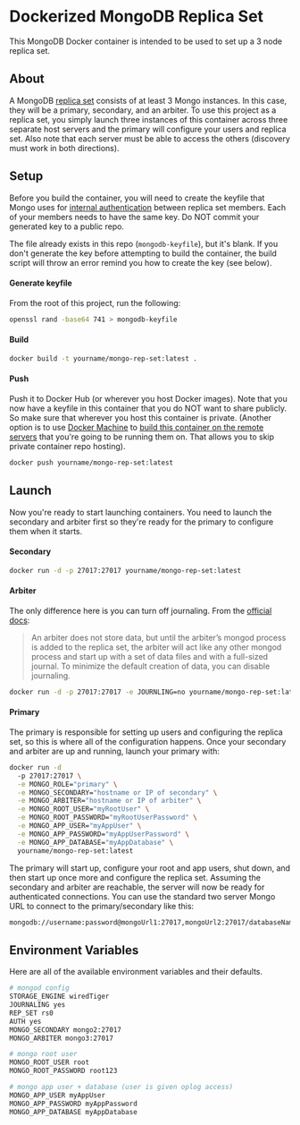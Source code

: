 # Dockerized MongoDB Replica Set

This MongoDB Docker container is intended to be used to set up a 3 node replica set.

## About

A MongoDB [replica set](https://docs.mongodb.org/v3.0/replication/) consists of at least 3 Mongo instances. In this case, they will be a primary, secondary, and an arbiter. To use this project as a replica set, you simply launch three instances of this container across three separate host servers and the primary will configure your users and replica set.  Also note that each server must be able to access the others (discovery must work in both directions).

## Setup

Before you build the container, you will need to create the keyfile that Mongo uses for [internal authentication](https://docs.mongodb.org/v3.0/tutorial/enable-internal-authentication/) between replica set members. Each of your members needs to have the same key. Do NOT commit your generated key to a public repo.

The file already exists in this repo (`mongodb-keyfile`), but it's blank. If you don't generate the key before attempting to build the container, the build script will throw an error remind you how to create the key (see below).

#### Generate keyfile

From the root of this project, run the following:

```sh
openssl rand -base64 741 > mongodb-keyfile
```

#### Build

```sh
docker build -t yourname/mongo-rep-set:latest .
```

#### Push

Push it to Docker Hub (or wherever you host Docker images).  Note that you now have a keyfile in this container that you do NOT want to share publicly.  So make sure that wherever you host this container is private.  (Another option is to use [Docker Machine](https://docs.docker.com/machine/) to [build this container on the remote servers](https://docs.docker.com/machine/get-started-cloud/) that you're going to be running them on.  That allows you to skip private container repo hosting).

```sh
docker push yourname/mongo-rep-set:latest
```

## Launch

Now you're ready to start launching containers.  You need to launch the secondary and arbiter first so they're ready for the primary to configure them when it starts.

#### Secondary

```sh
docker run -d -p 27017:27017 yourname/mongo-rep-set:latest
```

#### Arbiter

The only difference here is you can turn off journaling. From the [official docs](https://docs.mongodb.org/v3.0/tutorial/add-replica-set-arbiter/#considerations):
> An arbiter does not store data, but until the arbiter’s mongod process is added to the replica set, the arbiter will act like any other mongod process and start up with a set of data files and with a full-sized journal. To minimize the default creation of data, you can disable journaling.

```sh
docker run -d -p 27017:27017 -e JOURNLING=no yourname/mongo-rep-set:latest
```

#### Primary

The primary is responsible for setting up users and configuring the replica set, so this is where all of the configuration happens. Once your secondary and arbiter are up and running, launch your primary with:

```sh
docker run -d
  -p 27017:27017 \
  -e MONGO_ROLE="primary" \
  -e MONGO_SECONDARY="hostname or IP of secondary" \
  -e MONGO_ARBITER="hostname or IP of arbiter" \
  -e MONGO_ROOT_USER="myRootUser" \
  -e MONGO_ROOT_PASSWORD="myRootUserPassword" \
  -e MONGO_APP_USER="myAppUser" \
  -e MONGO_APP_PASSWORD="myAppUserPassword" \
  -e MONGO_APP_DATABASE="myAppDatabase" \
  yourname/mongo-rep-set:latest
```

The primary will start up, configure your root and app users, shut down, and then start up once more and configure the replica set.  Assuming the secondary and arbiter are reachable, the server will now be ready for authenticated connections.  You can use the standard two server Mongo URL to connect to the primary/secondary like this:

```sh
mongodb://username:password@mongoUrl1:27017,mongoUrl2:27017/databaseName?replicaSet=rs0
```

## Environment Variables

Here are all of the available environment variables and their defaults.

```sh
# mongod config
STORAGE_ENGINE wiredTiger
JOURNALING yes
REP_SET rs0
AUTH yes
MONGO_SECONDARY mongo2:27017
MONGO_ARBITER mongo3:27017

# mongo root user
MONGO_ROOT_USER root
MONGO_ROOT_PASSWORD root123

# mongo app user + database (user is given oplog access)
MONGO_APP_USER myAppUser
MONGO_APP_PASSWORD myAppPassword
MONGO_APP_DATABASE myAppDatabase
```
